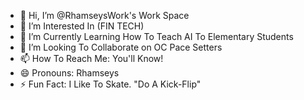 - 👋 Hi, I’m @RhamseysWork's Work Space
- 👀 I’m Interested In (FIN TECH)
- 🌱 I’m Currently Learning How To Teach AI To Elementary Students
- 💞️ I’m Looking To Collaborate on OC Pace Setters
- 📫 How To Reach Me: You'll Know!
- 😄 Pronouns: Rhamseys
- ⚡ Fun Fact: I Like To Skate. "Do A Kick-Flip" 

<!---
rhamseyswork/rhamseyswork is a ✨ special ✨ repository because its `README.md` (this file) appears on your GitHub profile.
You can click the Preview link to take a look at your changes.
--->
